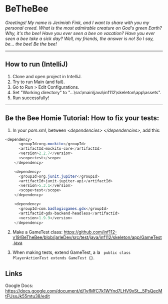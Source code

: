# BeTheBee

*Greetings! My name is Jerimiah Fink, and I want to share with you my personal creed. What is the most admirable creature on God's green Earth? Why, it's the bee! Have you ever seen a bee on vacation? Have you ever seen a bee take a sick day? Well, my friends, the answer is no! So I say, be… the bee! Be the bee!*

----
## How to run (IntelliJ)

1. Clone and open project in IntelliJ.
2. Try to run Main (and fail).
3. Go to Run > Edit Configurations.
4. Set "Working directory" to "...\src\main\java\inf112\skeleton\app\assets".
5. Run successfully!

----

## Be the Bee Homie Tutorial: How to fix your tests:

1. In your *pom.xml*, between *\<dependencies>* *\</dependencies>*, add this:
```java
<dependency>
      <groupId>org.mockito</groupId>
      <artifactId>mockito-core</artifactId>
      <version>2.2.7</version>
      <scope>test</scope>
    </dependency>

    <dependency>
      <groupId>org.junit.jupiter</groupId>
      <artifactId>junit-jupiter-api</artifactId>
      <version>5.3.1</version>
      <scope>test</scope>
    </dependency>

    <dependency>
      <groupId>com.badlogicgames.gdx</groupId>
      <artifactId>gdx-backend-headless</artifactId>
      <version>1.9.9</version>
    </dependency>
```

2. Make a GameTest class:
https://github.com/inf112-v19/BeTheBee/blob/jarleDev/src/test/java/inf112/skeleton/app/GameTest.java

3. When making tests, extend GameTest, a la
` public class PlayerActionTest extends GameTest {}`.

## Links

Google Docs:
https://docs.google.com/document/d/1yfMfC7k1WYnd7LHV9xSt__5PsQecMtFUssJk55mtu38/edit

